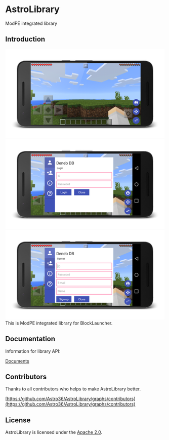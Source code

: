 # AstroLibrary
ModPE integrated library

## Introduction
![main](https://github.com/Astro36/AstroLibrary/blob/master/res/img_main.png)
![login](https://github.com/Astro36/AstroLibrary/blob/master/res/img_login.png)
![sign up](https://github.com/Astro36/AstroLibrary/blob/master/res/img_sign_up.png)
This is ModPE integrated library for BlockLauncher.

## Documentation
Information for library API:

[Documents](http://minedev.dothome.co.kr/docs/lib_astro/1.0/index.html)

## Contributors
Thanks to all contributors who helps to make AstroLibrary better.

[https://github.com/Astro36/AstroLibrary/graphs/contributors](https://github.com/Astro36/AstroLibrary/graphs/contributors)

## License
AstroLibrary is licensed under the [Apache 2.0](./LICENSE).